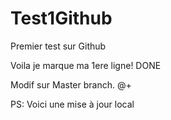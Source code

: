 # Test1Github
Premier test sur Github

Voila je marque ma 1ere ligne!
DONE

Modif sur Master branch.
@+

PS: Voici une mise à jour local
